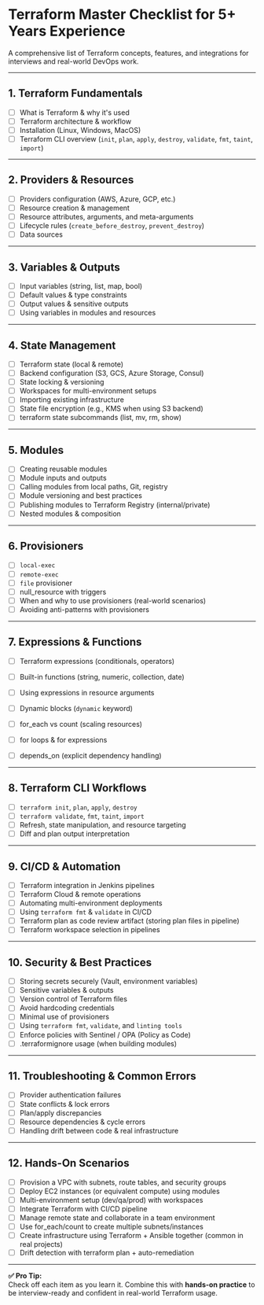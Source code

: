 # Terraform Master Checklist for 5+ Years Experience

A comprehensive list of Terraform concepts, features, and integrations for interviews and real-world DevOps work.

---

## 1. **Terraform Fundamentals**
- [ ] What is Terraform & why it's used
- [ ] Terraform architecture & workflow
- [ ] Installation (Linux, Windows, MacOS)
- [ ] Terraform CLI overview (`init`, `plan`, `apply`, `destroy`, `validate`, `fmt`, `taint`, `import`)

---

## 2. **Providers & Resources**
- [ ] Providers configuration (AWS, Azure, GCP, etc.)
- [ ] Resource creation & management
- [ ] Resource attributes, arguments, and meta-arguments
- [ ] Lifecycle rules (`create_before_destroy`, `prevent_destroy`)
- [ ] Data sources

---

## 3. **Variables & Outputs**
- [ ] Input variables (string, list, map, bool)
- [ ] Default values & type constraints
- [ ] Output values & sensitive outputs
- [ ] Using variables in modules and resources

---
## 4. **State Management**
- [ ] Terraform state (local & remote)
- [ ] Backend configuration (S3, GCS, Azure Storage, Consul)
- [ ] State locking & versioning
- [ ] Workspaces for multi-environment setups
- [ ] Importing existing infrastructure
- [ ] State file encryption (e.g., KMS when using S3 backend)
- [ ] terraform state subcommands (list, mv, rm, show)

---
## 5. **Modules**
- [ ] Creating reusable modules
- [ ] Module inputs and outputs
- [ ] Calling modules from local paths, Git, registry
- [ ] Module versioning and best practices
- [ ] Publishing modules to Terraform Registry (internal/private)
- [ ] Nested modules & composition

---

## 6. **Provisioners**
- [ ] `local-exec`
- [ ] `remote-exec`
- [ ] `file` provisioner
- [ ] null_resource with triggers
- [ ] When and why to use provisioners (real-world scenarios)
- [ ] Avoiding anti-patterns with provisioners

---
## 7. **Expressions & Functions**
- [ ] Terraform expressions (conditionals, operators)
- [ ] Built-in functions (string, numeric, collection, date)
- [ ] Using expressions in resource arguments
- [ ] Dynamic blocks (`dynamic` keyword)
- [ ] for_each vs count (scaling resources)
- [ ] for loops & for expressions
- [ ] depends_on (explicit dependency handling)


---

## 8. **Terraform CLI Workflows**
- [ ] `terraform init`, `plan`, `apply`, `destroy`
- [ ] `terraform validate`, `fmt`, `taint`, `import`
- [ ] Refresh, state manipulation, and resource targeting
- [ ] Diff and plan output interpretation

---
## 9. **CI/CD & Automation**
- [ ] Terraform integration in Jenkins pipelines
- [ ] Terraform Cloud & remote operations
- [ ] Automating multi-environment deployments
- [ ] Using `terraform fmt` & `validate` in CI/CD
- [ ] Terraform plan as code review artifact (storing plan files in pipeline)
- [ ] Terraform workspace selection in pipelines

---
## 10. **Security & Best Practices**
- [ ] Storing secrets securely (Vault, environment variables)
- [ ] Sensitive variables & outputs
- [ ] Version control of Terraform files
- [ ] Avoid hardcoding credentials
- [ ] Minimal use of provisioners
- [ ] Using `terraform fmt`, `validate`, and `linting tools`
- [ ] Enforce policies with Sentinel / OPA (Policy as Code)
- [ ] .terraformignore usage (when building modules)

---

## 11. **Troubleshooting & Common Errors**
- [ ] Provider authentication failures
- [ ] State conflicts & lock errors
- [ ] Plan/apply discrepancies
- [ ] Resource dependencies & cycle errors
- [ ] Handling drift between code & real infrastructure

---
## 12. **Hands-On Scenarios**
- [ ] Provision a VPC with subnets, route tables, and security groups
- [ ] Deploy EC2 instances (or equivalent compute) using modules
- [ ] Multi-environment setup (dev/qa/prod) with workspaces
- [ ] Integrate Terraform with CI/CD pipeline
- [ ] Manage remote state and collaborate in a team environment
- [ ] Use for_each/count to create multiple subnets/instances
- [ ] Create infrastructure using Terraform + Ansible together (common in real projects)
- [ ] Drift detection with terraform plan + auto-remediation

---

**✅ Pro Tip:**  
Check off each item as you learn it. Combine this with **hands-on practice** to be interview-ready and confident in real-world Terraform usage.

